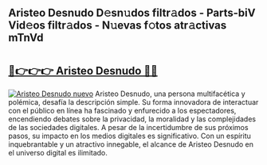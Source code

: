 ## Aristeo Desnudo D𝚎sn𝚞dos filtr𝚊dos - Parts-biV Vid𝚎os filtr𝚊dos - N𝚞evas f𝚘tos atr𝚊ctivas mTnVd

# <h2><a href="http://mb0c4d.tromn.icu/?c=Aristeo+Desnudo">🔗👉👉👉 Aristeo Desnudo 🔗🔗</a></h2>

[![Aristeo Desnudo nuevo](https://i.imgur.com/pEAQMta.gif)](http://mb0c4d.tromn.icu/?c=Aristeo+Desnudo)
Aristeo Desnudo, una persona multifacética y polémica, desafía la descripción simple. Su forma innovadora de interactuar con el público en línea ha fascinado y enfurecido a los espectadores, encendiendo debates sobre la privacidad, la moralidad y las complejidades de las sociedades digitales. A pesar de la incertidumbre de sus próximos pasos, su impacto en los medios digitales es significativo. Con un espíritu inquebrantable y un atractivo innegable, el alcance de Aristeo Desnudo en el universo digital es ilimitado.
